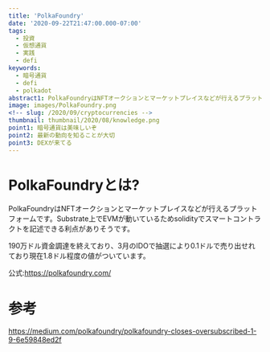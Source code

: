 ```yaml
---
title: 'PolkaFoundry'
date: '2020-09-22T21:47:00.000-07:00'
tags:
  - 投資
  - 仮想通貨
  - 実践
  - defi
keywords:
  - 暗号通貨
  - defi
  - polkadot
abstract1: PolkaFoundryはNFTオークションとマーケットプレイスなどが行えるプラットフォームです。Substrate上でEVMが動いているためsolidityでスマートコントラクトを記述できる利点がありそうです。
image: images/PolkaFoundry.png
<!-- slug: /2020/09/cryptocurrencies -->
thumbnail: thumbnail/2020/08/knowledge.png
point1: 暗号通貨は美味しいぞ
point2: 最新の動向を知ることが大切
point3: DEXが来てる
---
```


# PolkaFoundryとは?
PolkaFoundryはNFTオークションとマーケットプレイスなどが行えるプラットフォームです。Substrate上でEVMが動いているためsolidityでスマートコントラクトを記述できる利点がありそうです。

190万ドル資金調達を終えており、3月のIDOで抽選により0.1ドルで売り出せれており現在1.8ドル程度の値がついています。

公式:https://polkafoundry.com/

# 参考
https://medium.com/polkafoundry/polkafoundry-closes-oversubscribed-1-9-6e59848ed2f